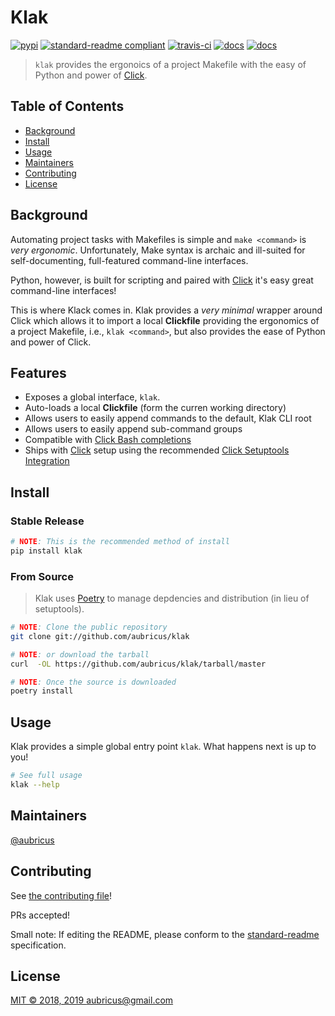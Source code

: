 [click]: https://click.palletsprojects.com/en/master/
[poetry]: https://github.com/sdispater/poetry
[click setuptools integration]: https://click.palletsprojects.com/en/master/setuptools/
[click bash completions]: https://click.palletsprojects.com/en/master/bashcomplete/#activation

# Klak

[![pypi](https://img.shields.io/pypi/v/klak.svg)](https://pypi.python.org/pypi/klak)
[![standard-readme compliant](https://img.shields.io/badge/standard--readme-OK-green.svg?style=flat-square)](https://github.com/RichardLitt/standard-readme)
[![travis-ci](https://img.shields.io/travis/aubricus/klak.svg)](https://travis-ci.org/aubricus/klak)
[![docs](https://readthedocs.org/projects/klak/badge/?version=latest)](https://klak.readthedocs.io/en/latest/?badge=latest)
[![docs](https://readthedocs.org/projects/klak/badge/?version=latest)](https://klak.readthedocs.io/en/latest/?badge=latest)

<!-- NOTE: If you update this line, update pyproject.toml -->

> `klak` provides the ergonoics of a project Makefile with the easy of Python and power of [Click].

## Table of Contents

-   [Background](#background)
-   [Install](#install)
-   [Usage](#usage)
-   [Maintainers](#maintainers)
-   [Contributing](#contributing)
-   [License](#license)

## Background

Automating project tasks with Makefiles is simple and `make <command>` is _very ergonomic_. Unfortunately, Make syntax is archaic and ill-suited for self-documenting, full-featured command-line interfaces.

Python, however, is built for scripting and paired with [Click] it's easy great command-line interfaces!

This is where Klack comes in. Klak provides a _very minimal_ wrapper around Click which allows it to import a local **Clickfile** providing the ergonomics of a project Makefile, i.e., `klak <command>`, but also provides the ease of Python and power of Click.

## Features

-   Exposes a global interface, `klak`.
-   Auto-loads a local **Clickfile** (form the curren working directory)
-   Allows users to easily append commands to the default, Klak CLI root
-   Allows users to easily append sub-command groups
-   Compatible with [Click Bash completions]
-   Ships with [Click] setup using the recommended [Click Setuptools Integration]

## Install

### Stable Release

```bash
# NOTE: This is the recommended method of install
pip install klak
```

### From Source

> Klak uses [Poetry] to manage depdencies and distribution (in lieu of setuptools).

```bash
# NOTE: Clone the public repository
git clone git://github.com/aubricus/klak

# NOTE: or download the tarball
curl  -OL https://github.com/aubricus/klak/tarball/master

# NOTE: Once the source is downloaded
poetry install
```

## Usage

Klak provides a simple global entry point `klak`. What happens next is up to you!

```bash
# See full usage
klak --help
```

## Maintainers

[@aubricus](https://github.com/aubricus)

## Contributing

See [the contributing file](CONTRIBUTING.md)!

PRs accepted!

Small note: If editing the README, please conform to the [standard-readme](https://github.com/RichardLitt/standard-readme) specification.

## License

[MIT © 2018, 2019 aubricus@gmail.com](./LICENSE)

